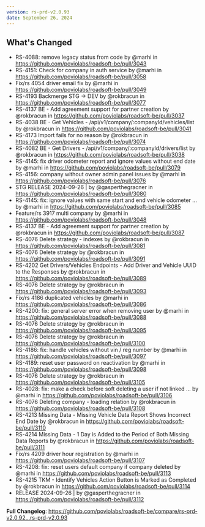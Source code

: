 ```yaml
---
version: rs-prd-v2.0.93
date: September 26, 2024
---
```


## What's Changed
* RS-4088: remove legacy status from code by @marhi in https://github.com/poviolabs/roadsoft-be/pull/3043
* RS-4151: Check for company in auth service by @marhi in https://github.com/poviolabs/roadsoft-be/pull/3058
* Fix/rs 4054 driver email fix by @marhi in https://github.com/poviolabs/roadsoft-be/pull/3049
* RS-4193 Backmerge STG -> DEV by @rokbracun in https://github.com/poviolabs/roadsoft-be/pull/3077
* RS-4137 BE - Add agreement support for partner creation by @rokbracun in https://github.com/poviolabs/roadsoft-be/pull/3037
* RS-4038 BE - Get Vehicles - /api/v1/company/:companyId/vehicles/list by @rokbracun in https://github.com/poviolabs/roadsoft-be/pull/3041
* RS-4173 Import fails for no reason by @rokbracun in https://github.com/poviolabs/roadsoft-be/pull/3074
* RS-4082 BE - Get Drivers - /api/v1/company/:companyId/drivers/list by @rokbracun in https://github.com/poviolabs/roadsoft-be/pull/3038
* RS-4145: fix driver odometer report and ignore values without end date by @marhi in https://github.com/poviolabs/roadsoft-be/pull/3079
* RS-4156: company without owner admin panel issues by @marhi in https://github.com/poviolabs/roadsoft-be/pull/3076
* STG RELEASE 2024-09-26 | by @gasperthegracner in https://github.com/poviolabs/roadsoft-be/pull/3080
* RS-4145: fix: ignore values with same start and end vehicle odometer … by @marhi in https://github.com/poviolabs/roadsoft-be/pull/3085
* Feature/rs 3917 multi company by @marhi in https://github.com/poviolabs/roadsoft-be/pull/3048
* RS-4137 BE - Add agreement support for partner creation by @rokbracun in https://github.com/poviolabs/roadsoft-be/pull/3087
* RS-4076 Delete strategy - indexes by @rokbracun in https://github.com/poviolabs/roadsoft-be/pull/3081
* RS-4076 Delete strategy by @rokbracun in https://github.com/poviolabs/roadsoft-be/pull/3091
* RS-4202 Get Drivers/Vehicles Endpoints - Add Driver and Vehicle UUID to the Responses by @rokbracun in https://github.com/poviolabs/roadsoft-be/pull/3089
* RS-4076 Delete strategy by @rokbracun in https://github.com/poviolabs/roadsoft-be/pull/3093
* Fix/rs 4186 duplicated vehicles by @marhi in https://github.com/poviolabs/roadsoft-be/pull/3086
* RS-4200: fix: general server error when removing user by @marhi in https://github.com/poviolabs/roadsoft-be/pull/3088
* RS-4076 Delete strategy by @rokbracun in https://github.com/poviolabs/roadsoft-be/pull/3095
* RS-4076 Delete strategy by @rokbracun in https://github.com/poviolabs/roadsoft-be/pull/3100
* RS-4186: fix: handle vehicles without vin / reg number by @marhi in https://github.com/poviolabs/roadsoft-be/pull/3097
* RS-4189: reset user password on reactivation by @marhi in https://github.com/poviolabs/roadsoft-be/pull/3098
* RS-4076 Delete strategy by @rokbracun in https://github.com/poviolabs/roadsoft-be/pull/3105
* RS-4028: fix: make a check before soft deleting a user if not linked … by @marhi in https://github.com/poviolabs/roadsoft-be/pull/3106
* RS-4076 Deleting company - loading relation by @rokbracun in https://github.com/poviolabs/roadsoft-be/pull/3108
* RS-4213 Missing Data - Missing Vehicle Data Report Shows Incorrect End Date by @rokbracun in https://github.com/poviolabs/roadsoft-be/pull/3110
* RS-4214 Missing Data - 1 Day is Added to the Period of Both Missing Data Reports by @rokbracun in https://github.com/poviolabs/roadsoft-be/pull/3111
* Fix/rs 4209 driver hour registration by @marhi in https://github.com/poviolabs/roadsoft-be/pull/3107
* RS-4208: fix: reset users default company if company deleted by @marhi in https://github.com/poviolabs/roadsoft-be/pull/3113
* RS-4215 TKM - Identify Vehicles Action Button is Marked as Completed by @rokbracun in https://github.com/poviolabs/roadsoft-be/pull/3114
* RELEASE 2024-09-26 | by @gasperthegracner in https://github.com/poviolabs/roadsoft-be/pull/3112


**Full Changelog**: https://github.com/poviolabs/roadsoft-be/compare/rs-prd-v2.0.92...rs-prd-v2.0.93